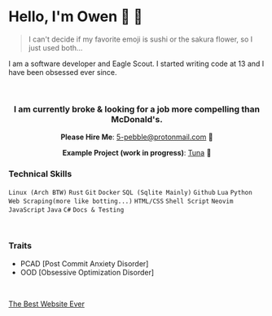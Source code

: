 # Hello, I'm Owen 🍣 🌸

> I can't decide if my favorite emoji is sushi or the sakura flower, so I just used both...

I am a software developer and Eagle Scout. I started writing code at 13 and I have been obsessed ever since.

&nbsp;

<div align="center">

### **I am currently broke & looking for a job more compelling than McDonald's.**

**Please Hire Me**: [5-pebble@protonmail.com](mailto:5-pebble@protonmail.com) 🥺

**Example Project (work in progress)**: [Tuna](https://github.com/5-pebbles/tuna) 🍣

</div>

### Technical Skills
```Linux (Arch BTW)``` ```Rust``` ```Git``` ```Docker``` ```SQL (Sqlite Mainly)``` ```Github``` ```Lua``` ```Python``` ```Web Scraping(more like botting...)``` ```HTML/CSS``` ```Shell Script``` ```Neovim``` ```JavaScript``` ```Java``` ```C#``` ```Docs & Testing```

&nbsp;

### Traits
- PCAD [Post Commit Anxiety Disorder]
- OOD [Obsessive Optimization Disorder]

&nbsp;

[The Best Website Ever](https://motherfuckingwebsite.com/)
